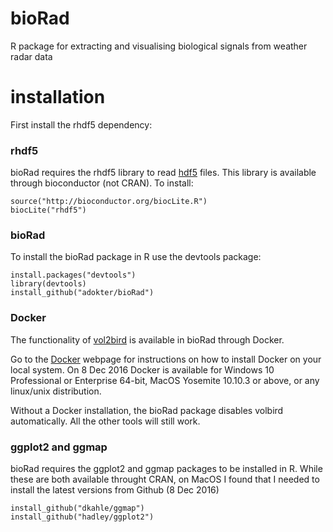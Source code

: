# bioRad
R package for extracting and visualising biological signals from weather radar data

# installation
First install the rhdf5 dependency:

### rhdf5
bioRad requires the rhdf5 library to read [hdf5](https://support.hdfgroup.org/HDF5/) files. This library is available through bioconductor (not CRAN). To install:
``` 
source("http://bioconductor.org/biocLite.R")
biocLite("rhdf5")
```

### bioRad 
To install the bioRad package in R use the devtools package:
```
install.packages("devtools")
library(devtools)
install_github("adokter/bioRad")
```

### Docker
The functionality of [vol2bird](https://github.com/adokter/vol2bird) is available in bioRad through Docker.

Go to the [Docker](https://www.docker.com/) webpage for instructions on how to install Docker on your local system. On 8 Dec 2016 Docker is available for Windows 10 Professional or Enterprise 64-bit, MacOS Yosemite 10.10.3 or above, or any linux/unix distribution.

Without a Docker installation, the bioRad package disables volbird automatically. All the other tools will still work.

### ggplot2 and ggmap
bioRad requires the ggplot2 and ggmap packages to be installed in R. While these are both available throught CRAN, on MacOS I found that I needed to install the latest versions from Github (8 Dec 2016)
```
install_github("dkahle/ggmap")
install_github("hadley/ggplot2")
```
